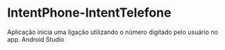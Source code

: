 # IntentPhone-IntentTelefone
Aplicação inicia uma ligação utilizando o número digitado pelo usuário no app. Android Studio
